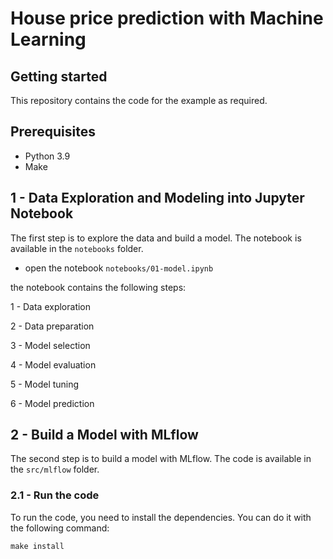 # House price prediction with Machine Learning

## Getting started

This repository contains the code for the example as required.

## Prerequisites

- Python 3.9
- Make


## 1 - Data Exploration and Modeling into Jupyter Notebook

The first step is to explore the data and build a model. The notebook is available in the `notebooks` folder.

- open the notebook `notebooks/01-model.ipynb`

the notebook contains the following steps:

1 - Data exploration

2 - Data preparation

3 - Model selection

4 - Model evaluation

5 - Model tuning

6 - Model prediction


## 2 - Build a Model with MLflow

The second step is to build a model with MLflow. The code is available in the `src/mlflow` folder.

### 2.1 - Run the code  

To run the code, you need to install the dependencies. You can do it with the following command:

```make install```
